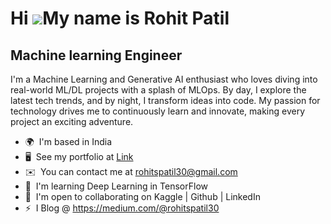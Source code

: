 Hi ![](https://user-images.githubusercontent.com/18350557/176309783-0785949b-9127-417c-8b55-ab5a4333674e.gif)My name is Rohit Patil
===================================================================================================================================

Machine learning Engineer
-------------------------

I'm a Machine Learning and Generative AI enthusiast who loves diving into real-world ML/DL projects with a splash of MLOps. By day, I explore the latest tech trends, and by night, I transform ideas into code. My passion for technology drives me to continuously learn and innovate, making every project an exciting adventure.

* 🌍  I'm based in India
* 🖥️  See my portfolio at [Link](http://https://personal-portfolio-two-ruby.vercel.app/)
* ✉️  You can contact me at [rohitspatil30@gmail.com](mailto:rohitspatil30@gmail.com)
* 🧠  I'm learning Deep Learning in TensorFlow
* 🤝  I'm open to collaborating on Kaggle | Github | LinkedIn
* ⚡  I Blog @ https://medium.com/@rohitspatil30
